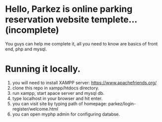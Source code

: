 # Hello, Parkez is online parking reservation website templete...(incomplete)
You guys can help me complete it, all you need to know are basics of front end, php and mysql.

# Running it locally.
1. you will need to install XAMPP server: https://www.apachefriends.org/
2. clone this repo in xampp/htdocs directory.
3. run xampp, start apace server and mysql db.
4. type localhost in your browser and hit enter.
5. you can visit site by typing path of homepage: parkez/login-register/welcome.html
6. you can open myphp admin for configuring databse.

